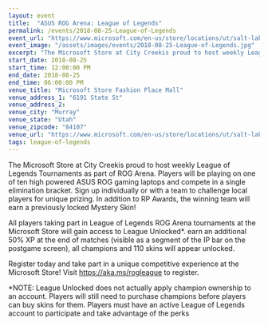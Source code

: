```yaml
---
layout: event
title:  "ASUS ROG Arena: League of Legends"
permalink: /events/2018-08-25-League-of-Legends
event_url: "https://www.microsoft.com/en-us/store/locations/ut/salt-lake-city/city-creek-center/store-21#eventid=1032989205"
event_image: "/assets/images/events/2018-08-25-League-of-Legends.jpg"
excerpt: "The Microsoft Store at City Creekis proud to host weekly League of Legends Tournaments as part of ROG Arena."
start_date: 2018-08-25
start_time: 12:00:00 PM
end_date: 2018-08-25
end_time: 06:00:00 PM
venue_title: "Microsoft Store Fashion Place Mall"
venue_address_1: "6191 State St"
venue_address_2:
venue_city: "Murray"
venue_state: "Utah"
venue_zipcode: "84107"
venue_url: "https://www.microsoft.com/en-us/store/locations/ut/salt-lake-city/city-creek-center/store-21#eventid=1032989205"
tags: league-of-legends
---
```


The Microsoft Store at City Creekis proud to host weekly League of Legends Tournaments as part of ROG Arena. Players will be playing on one of ten high powered ASUS ROG gaming laptops and compete in a single elimination bracket. Sign up individually or with a team to challenge local players for unique prizing. In addition to RP Awards, the winning team will earn a previously locked Mystery Skin!

All players taking part in League of Legends ROG Arena tournaments at the Microsoft Store will gain access to League Unlocked*. earn an additional 50% XP at the end of matches (visible as a segment of the IP bar on the postgame screen), all champions and 110 skins will appear unlocked.

Register today and take part in a unique competitive experience at the Microsoft Store! Visit https://aka.ms/rogleague to register.

*NOTE: League Unlocked does not actually apply champion ownership to an account. Players will still need to purchase champions before players can buy skins for them. Players must have an active League of Legends account to participate and take advantage of the perks